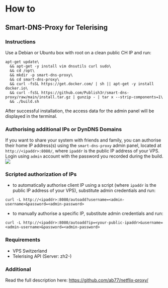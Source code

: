 # How to #
## Smart-DNS-Proxy for Telerising ##

### Instructions
Use a Debian or Ubuntu box with root on a clean public CH IP and run:

    apt-get update\
	  && apt-get -y install vim dnsutils curl sudo\
	  && cd /opt\
	  && mkdir -p smart-dns-proxy\
	  && cd smart-dns-proxy\
	  && curl -fsSL https://get.docker.com/ | sh || apt-get -y install docker.io\
	  && curl -fsSL https://github.com/Publish3r/smart-dns-proxy/raw/main/install.tar.gz | gunzip - | tar x --strip-components=1\
	  && ./build.sh

After successful installation, the access data for the admin panel will be displayed in the terminal.

### Authorising additional IPs or DynDNS Domains
If you want to share your system with friends and family, you can authorise their home IP address(s) using the `smart-dns-proxy` admin panel, located at `http://<ipaddr>:8080/`, where `ipaddr` is the public IP address of your VPS. Login using `admin` account with the password you recorded during the build.
[![](https://raw.githubusercontent.com/Publish3r/smart-dns-proxy/main/static/admin.png)](https://raw.githubusercontent.com/Publish3r/smart-dns-proxy/main/static/admin.png)


### Scripted authorization of IPs
* to automatically authorise client IP using a script (where `ipaddr` is the public IP address of your VPS), substitute admin credentials and run:

```
curl -L http://<ipaddr>:8080/autoadd?username=<admin-username>&password=<admin-password>
```

* to manually authorise a specific IP, substitute admin credentials and run:

```
curl -L http://<ipaddr>:8080/autoadd?ip=<your-public-ipaddr>&username=<admin-username>&password=<admin-password>
```


### Requirements
* VPS Switzerland
* Telerising API (Server: zh2-)


### Additional
Read the full description here: https://github.com/ab77/netflix-proxy/